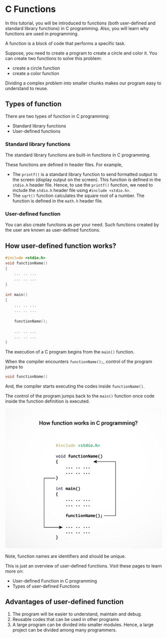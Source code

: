 # C Functions

In this tutorial, you will be introduced to functions (both user-defined and standard library functions) in C programming. Also, you will learn why functions are used in programming.

A function is a block of code that performs a specific task.

Suppose, you need to create a program to create a circle and color it. You can create two functions to solve this problem:

* create a circle function
* create a color function

Dividing a complex problem into smaller chunks makes our program easy to understand to reuse.

## Types of function

There are two types of function in C programming:

* Standard library functions
* User-defined functions

### Standard library functions

The standard library functions are built-in functions in C programming.

These functions are defined in header files. For example,

* The `printf()` is a standard library function to send formatted output to the screen (display output on the screen). This function is defined in the `stdio.h` header file.
Hence, to use the `printf()` function, we need to include the `stdio.h` header file using `#include <stdio.h>`.
* The `sqrt()` function calculates the square root of a number. The function is defined in the `math.h` header file.  

### User-defined function

You can also create functions as per your need. Such functions created by the user are known as user-defined functions.

## How user-defined function works?

```c
#include <stdio.h>
void functionName()
{
    ... .. ...
    ... .. ...
}

int main()
{
    ... .. ...
    ... .. ...

    functionName();

    ... .. ...
    ... .. ...
}
```

The execution of a C program begins from the `main()` function.

When the compiler encounters `functionName();`, control of the program jumps to

```c
void functionName()
```

And, the compiler starts executing the codes inside `functionName()`.

The control of the program jumps back to the `main()` function once code inside the function definition is executed.

![How function works in C programming?](/images/function-c-programming.jpg)

Note, function names are identifiers and should be unique.

This is just an overview of user-defined functions. Visit these pages to learn more on:

* User-defined Function in C programming
* Types of user-defined Functions

## Advantages of user-defined function

1. The program will be easier to understand, maintain and debug.
2. Reusable codes that can be used in other programs
3. A large program can be divided into smaller modules. Hence, a large project can be divided among many programmers.
